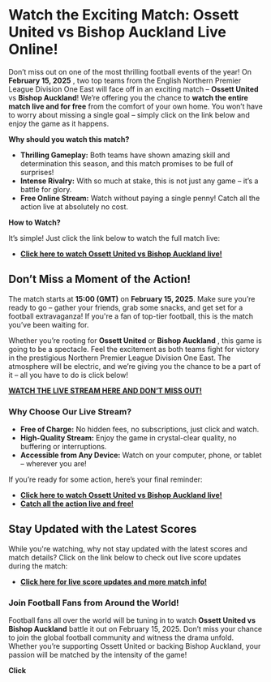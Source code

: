 # Watch the Exciting Match: Ossett United vs Bishop Auckland Live Online!

Don’t miss out on one of the most thrilling football events of the year! On **February 15, 2025** , two top teams from the English Northern Premier League Division One East will face off in an exciting match – **Ossett United** vs **Bishop Auckland**! We’re offering you the chance to **watch the entire match live and for free** from the comfort of your own home. You won’t have to worry about missing a single goal – simply click on the link below and enjoy the game as it happens.

**Why should you watch this match?**

- **Thrilling Gameplay:** Both teams have shown amazing skill and determination this season, and this match promises to be full of surprises!
- **Intense Rivalry:** With so much at stake, this is not just any game – it’s a battle for glory.
- **Free Online Stream:** Watch without paying a single penny! Catch all the action live at absolutely no cost.

**How to Watch?**

It’s simple! Just click the link below to watch the full match live:

- [**Click here to watch Ossett United vs Bishop Auckland live!**](https://tinyurl.com/livestreamfreeo?st=Ossett+United+vs+Bishop+Auckland&si=ghc)

## Don’t Miss a Moment of the Action!

The match starts at **15:00 (GMT)** on **February 15, 2025**. Make sure you’re ready to go – gather your friends, grab some snacks, and get set for a football extravaganza! If you're a fan of top-tier football, this is the match you’ve been waiting for.

Whether you’re rooting for **Ossett United** or **Bishop Auckland** , this game is going to be a spectacle. Feel the excitement as both teams fight for victory in the prestigious Northern Premier League Division One East. The atmosphere will be electric, and we’re giving you the chance to be a part of it – all you have to do is click below!

[**WATCH THE LIVE STREAM HERE AND DON’T MISS OUT!**](https://tinyurl.com/livestreamfreeo?st=Ossett+United+vs+Bishop+Auckland&si=ghc)

### Why Choose Our Live Stream?

- **Free of Charge:** No hidden fees, no subscriptions, just click and watch.
- **High-Quality Stream:** Enjoy the game in crystal-clear quality, no buffering or interruptions.
- **Accessible from Any Device:** Watch on your computer, phone, or tablet – wherever you are!

If you’re ready for some action, here’s your final reminder:

- [**Click here to watch Ossett United vs Bishop Auckland live!**](https://tinyurl.com/livestreamfreeo?st=Ossett+United+vs+Bishop+Auckland&si=ghc)
- [**Catch all the action live and free!**](https://tinyurl.com/livestreamfreeo?st=Ossett+United+vs+Bishop+Auckland&si=ghc)

## Stay Updated with the Latest Scores

While you're watching, why not stay updated with the latest scores and match details? Click on the link below to check out live score updates during the match:

- [**Click here for live score updates and more match info!**](https://tinyurl.com/livestreamfreeo?st=Ossett+United+vs+Bishop+Auckland&si=ghc)

### Join Football Fans from Around the World!

Football fans all over the world will be tuning in to watch **Ossett United vs Bishop Auckland** battle it out on February 15, 2025. Don’t miss your chance to join the global football community and witness the drama unfold. Whether you’re supporting Ossett United or backing Bishop Auckland, your passion will be matched by the intensity of the game!

**Click**
